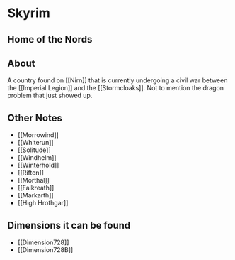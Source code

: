 # Skyrim
## Home of the Nords

## About
A country found on [[Nirn]] that is currently undergoing a civil war between the [[Imperial Legion]] and the [[Stormcloaks]].  Not to mention the dragon problem that just showed up.

## Other Notes
- [[Morrowind]]
- [[Whiterun]]
- [[Solitude]]
- [[Windhelm]]
- [[Winterhold]]
- [[Riften]]
- [[Morthal]]
- [[Falkreath]]
- [[Markarth]]
- [[High Hrothgar]]

## Dimensions it can be found
- [[Dimension728]]
-  [[Dimension728B]]

